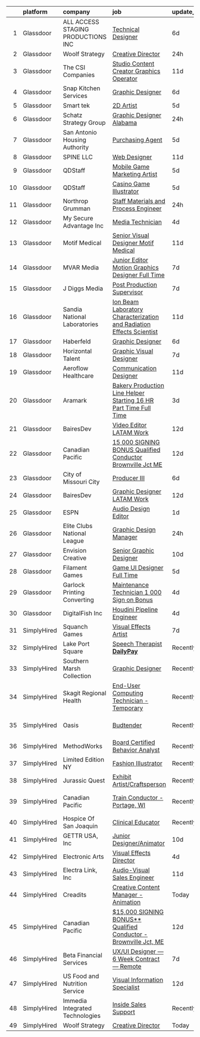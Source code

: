 

|    | platform    | company                              | job                                                                                                                                                                                                                                                                                                                                                                                                                                                                                                                                                                                                                                                                                                                                                                                                                                                                                                                                                                                                                                                                                                                                                                                                                                                                                                                                                                                                                                | update_time   | location                 |
|---:|:------------|:-------------------------------------|:-----------------------------------------------------------------------------------------------------------------------------------------------------------------------------------------------------------------------------------------------------------------------------------------------------------------------------------------------------------------------------------------------------------------------------------------------------------------------------------------------------------------------------------------------------------------------------------------------------------------------------------------------------------------------------------------------------------------------------------------------------------------------------------------------------------------------------------------------------------------------------------------------------------------------------------------------------------------------------------------------------------------------------------------------------------------------------------------------------------------------------------------------------------------------------------------------------------------------------------------------------------------------------------------------------------------------------------------------------------------------------------------------------------------------------------|:--------------|:-------------------------|
|  1 | Glassdoor   | ALL ACCESS STAGING   PRODUCTIONS INC | [Technical Designer](https://www.glassdoor.com/partner/jobListing.htm?pos=107&ao=1110586&s=58&guid=0000018160ff9072942605e2b24aec6e&src=GD_JOB_AD&t=SR&vt=w&ea=1&cs=1_394d93b4&cb=1655189770760&jobListingId=1007923845248&cpc=12E12AFF69C1CE61&jrtk=3-0-1g5gfv44oh7i6801-1g5gfv456ii18800-c15cd2ab2cf42f39--6NYlbfkN0B8i-Q52tLLmhJFBw0xp-Z8vrWSenSoSKMgZAUScF2QFMuNvwogUOAVnXVk6x4Yex56awKX8LwH87a6mlxw6hgK1cl_DIuWwPAeL8w3s6-YyhL7mohcwaTOZN3roZnGqcEn_QBQbDMl490bv-RE1Z0h1A0kFAWOdR2Ec0ax8jhN1B82yblsnwg8lvrW_0xbk8FkIXn61JxCyU5cX6rggxpIWG4ZxAPrLwTt6RC_UQiDtw8eTHfa7d6OqLEU-HLiL2vgEvsVeQSog5l9-FPrffPtIAcWx-eXR69EmrSiaseGHo4YR1-akiTmvXepo40MGS4Ppx9iY_3FBrqPn18ttqvpHP25_Kw4PEunXs7gaMPX19pZ1EbfJ9rAON_yq3vH2F6tlX2ye2KsqDOCRWObSU3E-8qzGaMgNdSxtjFhSUwdlQ37Cn6EwF2zjWImLFFHTuOvwDgNm_AJy7Jnc9NSjd1lq_M7VZI2SQMJlwaCeAokdqYQThjXIl--bg4LXg8rFxOIMfR905-JnGtTxqmZ9ouU)                                                                                                                                                                                                                                                                                                                                                                                                                                                                                                                                                      | 6d            | Torrance, CA             |
|  2 | Glassdoor   | Woolf Strategy                       | [Creative Director](https://www.glassdoor.com/partner/jobListing.htm?pos=111&ao=1110586&s=58&guid=0000018160ff9072942605e2b24aec6e&src=GD_JOB_AD&t=SR&vt=w&ea=1&cs=1_4e03b3b3&cb=1655189770761&jobListingId=1007936458063&cpc=7095061949A44974&jrtk=3-0-1g5gfv44oh7i6801-1g5gfv456ii18800-f38fa55b88b8492d--6NYlbfkN0Bo_CM2a8GgFIiw_-9fb5ug3xmG_MFCzpxBl7ntROtVZZS8xAPVk0gVF5rizDLYqrPSd1eNvqp8WYgHuculdPxKY3ZINfho7hrNi5pH9F2Wggyr-VCPCUHQrvdFJbSHPIMG8oyCrNSxeuN_cqB_jHJdxB00fU1S9Dw-ICcDFXqCC-7jn2smr9o3bdyLVcDAOI1xnIGD-pYMzL4iBV6TnLWgFwtkgxgm8axpbhBlGGpgOw7l-CnOKQ5sZBE_bIaOLp0X4Y-cID8PyQqQryKZkigu8ZWIQiH1wrrrrg2GYfvuNNC5YNF3WZgVNhv26fcf1M0fqFpXbD4X2iGG-p-6-HT8mu4xGi7xZwnqJYHHoalwXf893mvnnIgS7-YQGjK_eakJMbS9Nh0iRCLfUTCbjv8WLXRN75XsAYmoF_BMwyXp96BZIn500UOSgOdEKfDfeJOLCDZAt9iY4ymzA6JAkcUyAmrGvdKL-PTXS4vYJiV-c8QOoNcMoPAPFWZbw9NtCpX4cGuFO5sGJQ%3D%3D)                                                                                                                                                                                                                                                                                                                                                                                                                                                                                                                                                           | 24h           | Remote                   |
|  3 | Glassdoor   | The CSI Companies                    | [Studio Content Creator   Graphics Operator](https://www.glassdoor.com/partner/jobListing.htm?pos=121&ao=1110586&s=58&guid=0000018160ff9072942605e2b24aec6e&src=GD_JOB_AD&t=SR&vt=w&ea=1&cs=1_9959ba14&cb=1655189770765&jobListingId=1007913999687&cpc=A0637F14311B9419&jrtk=3-0-1g5gfv44oh7i6801-1g5gfv456ii18800-909d52bd1be13866--6NYlbfkN0ALa1BDYzz7gGdxtTckcrXoDTOKWR7Mer7Antruma2vvlW2mntiz8ZkEmO9dLcdVblXlkh8y7UK8V6HNl1zLQAYia6yHrNVMPUortyLGdtwWzoQKv66LedFnAXChtePnYfSgUiQjvyiRmQ4WY9fjN7zXlrVOAiNml1lheEBj8cpTNHPLMzNeuoNybolW4NrGz8Fv4Z2E1mogNL2fEbA2Zud6jKvsDj3NMvjnjQH1dZd1lW14Jp0ATGDnoPYnuJqNx4ty9s8Q0_eaTsak28REayaAtwG2XccoDRmOh6CctjBRLx0-zmlcsRm_Vz2V6Dqpm2G8uulg60IowLLSOqlUQY6_w_ikQnbnJoWM9H3Cx4ZyEJ71wIaT3NapAzbhhBKBmYvTSJUTQgM6bu5BMn4UzRTnQnCT9gTvTUJPVAGwoxryDkAIeedfSF3Go4yxJadpfeDENJyOY_DFc3DXopA2aG-amBSoD_H7TKGmcDTr7-VO-mWfpywLMHGl50Eq4PoAlg%3D)                                                                                                                                                                                                                                                                                                                                                                                                                                                                                                                                                | 11d           | Eden Prairie, MN         |
|  4 | Glassdoor   | Snap Kitchen Services                | [Graphic Designer](https://www.glassdoor.com/partner/jobListing.htm?pos=119&ao=1110586&s=58&guid=0000018160ff9072942605e2b24aec6e&src=GD_JOB_AD&t=SR&vt=w&ea=1&cs=1_183efebb&cb=1655189770763&jobListingId=1007924539126&cpc=9FE5D8D7282D4400&jrtk=3-0-1g5gfv44oh7i6801-1g5gfv456ii18800-e9710cd0eda9da25--6NYlbfkN0C3g-8qDGKl9CbyJ2BCkitgHs99Z-V_uKTNOiIdZ_bE7gyUzr4FZacVft8gDUzT7h18Fa3CikrA9DaNU_rnBs7HnVBDvOQvgJTtTnU8Oh7LyEI1p7GO1if79QwzOA-mpyNtH-Y5hVD8nPn93qCkdLfu6bjpebe8SqVnSIYG9Ii29k6rR4q2xp_7w1sOGMy5vLPYDaXdbOMFf6FMD1lgSEzGe8IsbeKGmHV7c2fYuJydtU9Jr6urDpK6JrzcuEU9pm4rK8qy8c1VCzvTXaeg44i8QU5N8zCH9eYqoMmQ0xzFfwX3f-z5aw9hZFmEz8GsGzcrJWcGcepAg_vtHp4BpZ4rIon-eKt2X1ZPHHOaAIFvJF7SrGPvmbLZICbl0DgjukPC2wcUA9ATZsHVmxDO-heM2-l1EsuZetKzQj2rt_dRDB4PO7Sux5ny2-XBTRzRC_SR2zOZV1j4I4lS6Valxr3H4GUASPGdU0vyZjX5Kn2nlXq1v5A9TBW-rHu34rIuYTOSlGYXlqUNwgc_VtJhm0_wmcgTvYEoSIU5YwbYHAFrIcWJoEO8nYsnG_dawalW4gCBihxLZLwGbt3Uhq8587i8DVmxWXyklB2UsL0nSuHK9DenKpOiUf8UUfRkyTc29ir-mAJel2GC-OR0OAfZWDNWo7VCLjFctFTJ31IkrRyx9-Ra2JmQM3T1sXU5JJlMwqu0dY2v2M_10k9tOuIKoWSzI_KVtJO8R-yBK2qcironyDYZtOvfot4G5z48TPdtUCg%3D)                                                                                                                                                                                                                                                                                                          | 6d            | Austin, TX               |
|  5 | Glassdoor   | Smart tek                            | [2D Artist](https://www.glassdoor.com/partner/jobListing.htm?pos=129&ao=1110586&s=58&guid=0000018160ff9072942605e2b24aec6e&src=GD_JOB_AD&t=SR&vt=w&ea=1&cs=1_469f3e4b&cb=1655189770767&jobListingId=1007926539829&cpc=8507CEB59E1C6AFB&jrtk=3-0-1g5gfv44oh7i6801-1g5gfv456ii18800-a94aabdde8f78f86--6NYlbfkN0DP7N_JgDagYY8-Mk0WwzF0Q0gIEsWRfzc2JbQn8QKLxI5WINWVnLWau4r_adrYk_08nopmky6Yp9KXowhxiUrOn7TbAJEr6jRYi4l_eSgzSUpbVxlzj68TqKGwwwFb2TToCx1ALHckjtar26PQYrbpVTsVb9J0ZlsFx66Vl5tNLkfXJg01BTuIycT2f4d_rjKmydRQnY9xrl9sC74DSwbsvVWUF6SgwigOhAYfYVaZe8_8Q79XAuU8idy0n1FDrpZiE7lOzunUaO9n0AqimGQhg0tuJm8WPVPfZi8kgzD5nOpqvQ9dWogUjC5UN34tuNlcEkjXosaZQ5gSsjgVzk0AHva5Jke6bUNpn82mMnG29UG5-EgpFV3OAzeBGV-qXAxDXfBON0pQHYUn_LsuHGCv3k0HlbyFOKTJsDnDQDurmvyWEo9I9s2BTtrGA-3iL04GrwaY-Rwv1LiREPk0sFsD459x5p9hSXJCteB4LOdGjvZd135osY03aAJxGfxctW4%3D)                                                                                                                                                                                                                                                                                                                                                                                                                                                                                                                                                                                 | 5d            | Duluth, GA               |
|  6 | Glassdoor   | Schatz Strategy Group                | [Graphic Designer  Alabama ](https://www.glassdoor.com/partner/jobListing.htm?pos=120&ao=1110586&s=58&guid=0000018160ff9072942605e2b24aec6e&src=GD_JOB_AD&t=SR&vt=w&ea=1&cs=1_2bbfddab&cb=1655189770764&jobListingId=1007936046148&cpc=A8EA696C92E7776B&jrtk=3-0-1g5gfv44oh7i6801-1g5gfv456ii18800-7658e57db298fb0b--6NYlbfkN0DbqfxJ8ykQZT9RsnRqS8eTH2F_rRr-npWGQvN6UxBWje9WoO6q7wTCGxKfJ_6aWupX-DeK1MVlZ7wuPIdoT8q1n6SMzRH7WupO0MrW5TTL0u73n80E-jMD60m2ObyWefymDoqaN-q13LJD8oWjrBmeoR4h1_rvm2Gaib5fO42SAPWLHaMBqtpjcQrcGD82yF2A3KZZE_BL-JeBRPXGLllHGxMYAh4EtbAsOhNWiqmwkOF97yu60cG9DahtbH1obwYSvKefa9jUNTIrN9KaBarjRb9EgOH55qc9z7-iVghUc5qzUa8EUeUnttSTz8r03EX8Af7w1mTy50SWl-MmCYyARACMephZL4ZSKkjLt4hJCFHj5ZqSfM5yCoAs4bXFroMm50Z2Uvskc72n9s5pTJLj5uWYkGbpgQORWdZ3pEZtSOO_LP-WhwUPm_pGHtLjifGNfYCsoDkYI6QffqzsLaZhif94ZKq46pbcckJNwUrTFHYTdVe7ntvlSSGF2aNjRQcJHSidgRUzfg%3D%3D)                                                                                                                                                                                                                                                                                                                                                                                                                                                                                                                                                  | 24h           | Fort Rucker, AL          |
|  7 | Glassdoor   | San Antonio Housing Authority        | [Purchasing Agent](https://www.glassdoor.com/partner/jobListing.htm?pos=114&ao=1110586&s=58&guid=0000018160ff9072942605e2b24aec6e&src=GD_JOB_AD&t=SR&vt=w&cs=1_abaed091&cb=1655189770761&jobListingId=1007926129428&cpc=751E07EB93E4E93C&jrtk=3-0-1g5gfv44oh7i6801-1g5gfv456ii18800-9faac232b6925600--6NYlbfkN0D5ToEVHERtM5_D4IjIbnkv2x2khglCIv17fslHcLGUZB8mFDAd04t_NFjLTe93h2IOtcduSNTuCyu0oIXoVfVCv4tSY6pjawy4xeIxAAuO-4aAUlDPBExVMqPNmniaQhHarX-V3-zxozGFiYpSMPz-DKYnKcgZ6RLrPLzer6cUyShL2qhDrXDOWIgEN6tmQ0ogFsWXYYhCqB4jDmxORztEKusA7juHeChSCvyQhoeIZ5FL7N48U4jSnTfmd-u158oYDzUq7Df_ntnRTy1J9BKpu0Fx2Z_R13hPdgYkUbLJFlWRUDo0wunw54XRJK_9DvQNZeP_D-jpMfuwpGvcaa_9LNwiwBsZ4xjS5LgXBc_H_ZeRMrA1fJjJfXtwcFcqjrjQu6bueAQZwyi-rWrvGGgHUknEjR25xgOartkE3GxUD68x0MguOVbocIWmG3wd_CnTVzunyQxlei_dOU44Qr6w4imge5qVeXUx8NKavBpLgyqNUCqvoFdHpDiICTZSOvH7ry_xaWHIqw%3D%3D)                                                                                                                                                                                                                                                                                                                                                                                                                                                                                                                                                                 | 5d            | San Antonio, TX          |
|  8 | Glassdoor   | SPINE LLC                            | [Web Designer](https://www.glassdoor.com/partner/jobListing.htm?pos=128&ao=1110586&s=58&guid=0000018160ff9072942605e2b24aec6e&src=GD_JOB_AD&t=SR&vt=w&ea=1&cs=1_d5a39b8c&cb=1655189770767&jobListingId=1007913932930&cpc=5E31031E1AFF45A7&jrtk=3-0-1g5gfv44oh7i6801-1g5gfv456ii18800-726480fc634ca178--6NYlbfkN0CaFjWhYOBUzKXjXy80xLioPxBPNPVPbWIZ4yjjB1GzYVBjyREL5rwQxeScjEu1loXQYiDS1jUAXLBZsf1MGD6D1rn55t6c--aDuV3WV_exb1ab8TDn-OKce6FFkaMEM4cLqLqPJpqNpmKU1mqlKUYXM81BwPFCtzDv7MxI-fL4WFGL1prXlGhAqco2LvZHuotm6m4-7cfJS40LNMlV0kg_k1olwwQj-mz3s9nVLGtZ1Z1FqppD2dma5bLnZs_kcciNQaMMTccJLnBo_Kre6L4jnGLDwvAQTSbgfg1I4nJvlgG_7dju7KiERryLPV7TqumYarKYIzvo13fiVUFHTHoU_yZWd4zXl7Krejwdstbw30dFC6BMleW4CNYV0MMMp5ND-VPnGHQlvp3mkRRqDAE9mjI05JJSkk8cT-HpfWZXv9nxcOMYQoW6bhNtxlZAVh6K-TU9_Ib8wzg8oN4HKAU8k_xfbAv92Psg75DnjbaDTQ%3D%3D)                                                                                                                                                                                                                                                                                                                                                                                                                                                                                                                                                                                                | 11d           | Remote                   |
|  9 | Glassdoor   | QDStaff                              | [Mobile Game Marketing Artist](https://www.glassdoor.com/partner/jobListing.htm?pos=124&ao=1110586&s=58&guid=0000018160ff9072942605e2b24aec6e&src=GD_JOB_AD&t=SR&vt=w&ea=1&cs=1_e7f31d7c&cb=1655189770765&jobListingId=1007925681453&cpc=BCC169F53084E245&jrtk=3-0-1g5gfv44oh7i6801-1g5gfv456ii18800-d4cef82acad1337c--6NYlbfkN0BK9GXDcakwdiqmeo8o-2GvkYnmPkq7xevAHdeF_847qgEqLohpJSeRa_4UMspghyFw5UsPEDIXN0E9yhOL3jdh8DAyFyS5rO5tQv08Yr52lr5JbCFugtYaqDo_i78zFnbSqbMVre11TXZYK0hFJ-gQ68MRkljFqI6g4ti_YJElK0M2-robKPaMZlJWFk_VBevhMEI9L94X0pLWciSjIBXBOhjUaRu6tiTrtbNRemeeL_2raMwn4AfWc1iuiL889ih9bW_jwDLVEXUS5LoFJpYQIPEfDPyEGb2YFdy2Uo2YGrHh8ZtYwJ7Ym7iF1dTDI5pNIfVSMGsFrXMtKj1cUA9yPjmLJNV6PIWZk_EFkB7SxXIZVB0TV58Ev4mMtVDCNdxvJ8aKIfA-XFWx6QfXVV3CHYLpsLDDS2JChgXjH6Zzzse7pb21B3OEwzgIJCOWfXngsQfi7GuAaErJnOHbXNvh5etVPr_pC5x9k4tCIUGdpg%3D%3D)                                                                                                                                                                                                                                                                                                                                                                                                                                                                                                                                                                                | 5d            | Las Vegas, NV            |
| 10 | Glassdoor   | QDStaff                              | [Casino Game Illustrator](https://www.glassdoor.com/partner/jobListing.htm?pos=117&ao=1110586&s=58&guid=0000018160ff9072942605e2b24aec6e&src=GD_JOB_AD&t=SR&vt=w&ea=1&cs=1_41e91ec8&cb=1655189770763&jobListingId=1007925681459&cpc=3DB599BF2F4828F0&jrtk=3-0-1g5gfv44oh7i6801-1g5gfv456ii18800-e63c32287e53ef2b--6NYlbfkN0BK9GXDcakwdiqmeo8o-2GvkYnmPkq7xevAHdeF_847qgEqLohpJSeR2Dnm78J3U8H8O3cWcofIO70AJcWixlFJnvFYf4giE1fFFkwuS-1hvwGaV5KleI9pdBv521xfIEloftKi1RxKA_cOAC25heA2F6bp6_LjfMi_nyHahfMOHPtmaYXwDkdkwI4JPQ1uOq9sWGnsOF85BPP2ZQmslFjg2iI0nAR2J17VT4FKrcgW9s3Cs3DzlCY179y5eSOgWnYjeUChNqgrE3qh6Qs44HSJ2Z1z65wojNtnRfzUx-Mgw2pbNHg2s0juvaKv0FG6HFqOOJFF8ULiijcrTE93vLzyJWCpzZ4wG6-6l2PeMRb3q4ibLeLZUuW-dv88LVa38q1i3ZYfmKe8aK5-LTV2OTmoheRlNkJGQsSRYQHOCQmGNUBiRE_u-B2Gs8chxU9ZZF2h23MW0ml9x-_fgAEmYzCWLspXkjz3DS-F2B8REXO2uA%3D%3D)                                                                                                                                                                                                                                                                                                                                                                                                                                                                                                                                                                                     | 5d            | Escondido, CA            |
| 11 | Glassdoor   | Northrop Grumman                     | [Staff Materials and Process Engineer](https://www.glassdoor.com/partner/jobListing.htm?pos=115&ao=1110586&s=58&guid=0000018160ff9072942605e2b24aec6e&src=GD_JOB_AD&t=SR&vt=w&cs=1_33a0601a&cb=1655189770761&jobListingId=1007937603829&cpc=C0FAF87ADD587446&jrtk=3-0-1g5gfv44oh7i6801-1g5gfv456ii18800-d1253c1b7a2e9d24--6NYlbfkN0DPf8Tf_oakpB62WadId2dzQiWExtALTi0lpCM--zHBL1trAzPQuAwgyDf_-NiZch0xXP53WrIrpA0E3ktRTCg4tdJIGHskG54zn32rUclockSHlQQcGot92nZPQXFhXfCizz1Hf5KJhUnmdqrwlvghldlDLKEBpWMcNfcucIZNIORVJXsxs6KVI2GhxYAmBISJokAg3yUdWJYkNhqZyTxLnVhA96pNTmgrTkzrgs_cadAGSBjZHtcpVjJaBgzo74jjTQDY8Sn6F0QvOk3UuKgbFJVTE6ExndAWGc-bVqcogn8ud9fxDEc0oV3zvE08Y52TLhdQaKKA3YoJ_GY28L_qQt8I1GxiOG5OUaEhTc7wnmHWv8e2_EbTm-O34qluHeJ6dNAHfPR79CETyiymmMwQuEw_ULqr4ebo-dkDfHbNxEL0BnfCe-YpWvmvLSItTqBEha_r9INoqOByvEYNxWlrgcKI0ujsmQaBF8XQ_D_jXO_DkBDNY-ldrUvYqvw4RUywAjzzqk3YIEopsQDE58A9dd_y81k7Ug9sdrDBuFt844nXBDtFHYMM0bC061__EjgoIIDVevL4BQnDq0T7xzBEZfzvBZn4ckqULHQ5wfl6pkDp-LXxJnE-cc6FsFUZhl2xH8E8-P8CrnV8iOwLosOZPZGGAK6H_JRyUR6kj9IwEl1-YY5xktf5IWv5P4WrVekQ8OZLjlCFSRa5ZmrzdRk-1fMKddIAwnsYjZxxDPLRJ0hebktoiz-DeVaoBgfGLgOm3Ear7BO5-KkThnXYNJ3HE0T1JeurV2eXzOMavKyBfYa2PtEhHw73OtUIeJHhBRs6z-4aGQoD-Fij978kRikq0qqbJvqUA6I%3D)                                                                                                                                                                                           | 24h           | Clearfield, UT           |
| 12 | Glassdoor   | My Secure Advantage  Inc             | [Media Technician](https://www.glassdoor.com/partner/jobListing.htm?pos=108&ao=1110586&s=58&guid=0000018160ff9072942605e2b24aec6e&src=GD_JOB_AD&t=SR&vt=w&cs=1_2f89e9de&cb=1655189770760&jobListingId=1007929155144&cpc=459542F86C2FA7A2&jrtk=3-0-1g5gfv44oh7i6801-1g5gfv456ii18800-f493d8d1517b16f2--6NYlbfkN0DChhu7GKtuFtATdmpHrJaJJ0XTdh6KpNUq84VqK0N-nuIekAHMbzMB43AF7OV1LTIKgLCms-urEyM51Tldmdsif2j1lYwoTN21lEJ5nMrnfMyR4DhFlilfRT3sIs8dijs2tO34hk2u230U3YPhp2P8niJhigXIMDb39DePf6ajkRmEIetpz9uXLwypAqAxYryxCdhNuts8C2TJUjOaNja0zJ3TTjkphOWIECQjxPzd_BLS5ZM8AErwAWj3ZsEicSQEg3txvFUKo93JQQzXv3Wv3msezuwhTzM_rzSXfed6XxVWjddeKB8S7gR-kZskNPb33dLWztIfmtGbdYYzZYrn0CfU5J0GTuAKWhg_mssDCGMEtdx4SR5UAV_g9HPGIS8UZ6F2x_5nOHQXs1swNFkurc-ARxPsD0da_JPneR3-6PCxQMqVZQu_DFxJgPQ_pr8As4_TutobIubFyheIYXwECHTcqDrrOR8V-0sKViNa_tabne1PWi6aun84FKmhcRYr8i5MgVNzusvv6kOQ71bZlRKzYpc2gZbpmfxaApihPLK5DRdDD73dxcBz9fThtVVN1sqOaUTHXA%3D%3D)                                                                                                                                                                                                                                                                                                                                                                                                                                                                                                 | 4d            | Roseville, CA            |
| 13 | Glassdoor   | Motif Medical                        | [Senior Visual Designer   Motif Medical](https://www.glassdoor.com/partner/jobListing.htm?pos=103&ao=1110586&s=58&guid=0000018160ff9072942605e2b24aec6e&src=GD_JOB_AD&t=SR&vt=w&ea=1&cs=1_3f397328&cb=1655189770759&jobListingId=1007913880227&cpc=DF5A0759EFA3C87B&jrtk=3-0-1g5gfv44oh7i6801-1g5gfv456ii18800-59144bfb42a1ffd4--6NYlbfkN0BZhyM__g-MJpR_k2NRwi4kLvT2eM2Ld3-Ltk3-h7qf5HdkFETVgTrfvWgcggUxq8DCFHAm5tBn5Dxcl6e3t7y3Qtqg_6tH6umGNA_J0BTz911dRN7Tpc-cenVnASCl2Q5R59ek0UCie1dTPy9KYmbtZa_hQFIy8wfu_dOXnAK-Pa_zZsrfVzvKY57K-xpwhwbSDLyl8RtAG-8kXyB0mYPDDMqFpDuLsi8n2OUU96crTS5yW_osUjdh8M75ZfUQeRkIq778cgnqYANDYrU62-VLS-3vEMq6py-qaF2n8Dey_D4eDYq2QU6KOOVTGYp_OY1yKQC9ElVOE0FwY3cLdxoE7zxT42XGTL94xyg646q-ueDxV92jD6PGSwyAF0Hz7RyrCj0fwfcdZf9EwjQVgj_scSh8nnmwWV_EN6muyw2V6sv0yKTySetrknDNyacg48F1EKX8eYMlf-n3tEKhV-7_yWpR0dnWwVbVZmD1cHFrlg_9ATGlUB7j7UWdkAtPqXo7C59xxbTNwy6gLMDkxTKgvI-YmFmsl29Kv7xQPs0mof-eeaa9hbzs)                                                                                                                                                                                                                                                                                                                                                                                                                                                                                                  | 11d           | Asheville, NC            |
| 14 | Glassdoor   | MVAR Media                           | [Junior Editor Motion Graphics Designer  Full Time ](https://www.glassdoor.com/partner/jobListing.htm?pos=110&ao=1110586&s=58&guid=0000018160ff9072942605e2b24aec6e&src=GD_JOB_AD&t=SR&vt=w&ea=1&cs=1_44ed6612&cb=1655189770761&jobListingId=1007920709983&cpc=66EACBD3E279A8FF&jrtk=3-0-1g5gfv44oh7i6801-1g5gfv456ii18800-94afcaee5752e65d--6NYlbfkN0DdNONLqhA8z6QrX6vw37qu8cGScUjPKwqVQr3YAsb4-1kF9zPio8EJhw9oPIyj1gNVtcJvLBTPuqm-DZjS7lwU-Tw1HXxH8BtZfEsb_z2igyIQ0PiURTAjYsoUuIvPwxw_wT6cK-5H6_o_x_47q-nZsGNWSZQrJcvRXSBO7xXcvAN-sEi_jS2_sjMFhVL_TQjyrHQCBcoQuuwbhG_80WX_RWCqolv0xdkEcHjKqU0oGF6Wjmb8EuOOvX6Ph8GnPnDJAMPSciXBR3HR4suvoz_mjpUIvSAZ8lRQQP5CHcOK3ATmkEsAJMuIbIzMBaCL7xCWhtFDN63l1gl8nugOjbRmaOtS-TuCb8it4kj29MnSVAl3TwRyO_gxkumnDHkAv1TdZdmRU5y5YslZB1KvGbDC0UcH3s3_e_KoGSRfU5E_1VW4SQY7ThsjTKHqvCm9itALQCgeSOQod_l66yvi_m2_xy0k76AQ7zC4xeaBt_n9C76cmra36Zh9MRgbMHKwb41YeYUXho4yJR-hEmt393BmTV-nU3rWs3uhCXHNEo61kw%3D%3D)                                                                                                                                                                                                                                                                                                                                                                                                                                                                                          | 7d            | Alexandria, VA           |
| 15 | Glassdoor   | J Diggs Media                        | [Post Production Supervisor](https://www.glassdoor.com/partner/jobListing.htm?pos=112&ao=1110586&s=58&guid=0000018160ff9072942605e2b24aec6e&src=GD_JOB_AD&t=SR&vt=w&ea=1&cs=1_dc456aa6&cb=1655189770762&jobListingId=1007921107071&cpc=7F925F5888094D6A&jrtk=3-0-1g5gfv44oh7i6801-1g5gfv456ii18800-05464c72da4e5d78--6NYlbfkN0DAwgduWqBP7ymGN-lTADpinz2i-23XbRAyg5ywqS-MDZ0s1IhyBz8qjKDSPpyvi6V6mVy-eu90c77SK1i-HC4HbOhTjUzlYcjsmRYBuo3P1G1i2lr1MW9RFFgOIuzedzchUUcUg53nZVPfBwTNe1wx3MUEq0NRUiBZ7hYpgmGtehCdEl0iSTCBTtJ7nlzxqZJ1FSrCptlvhox0iLzU5np9BEUoYCIafrXenyaD_w-LkdZVNHS2sTN_OJWogvp4epOPiC4ncR6XsCMtHe3zQ-zH0CMeuvz7-smAufHqWaJ79s_Q_i0LjeQephjKA4dCZfbBJL2N6mTunCylN8VIP3wLfpLD98rkmUYmV02nDgUB4It7F9NPxUA6-6_M_idxYDSkW6nJQ1_jbbL5-Yibygg_hgZdwUBZJaEg1CGOKMUJYvis1KNZONNnDJkGJvitHKkIbt8-EXZvlu4GQqrcltj-JVHdiOP14Z5ZHGRpqwI9TePxDJliUu08dd1MoUMLZ9WcKaRt2DScPA%3D%3D)                                                                                                                                                                                                                                                                                                                                                                                                                                                                                                                                                  | 7d            | Remote                   |
| 16 | Glassdoor   | Sandia National Laboratories         | [Ion Beam Laboratory   Characterization and Radiation Effects Scientist](https://www.glassdoor.com/partner/jobListing.htm?pos=102&ao=1110586&s=58&guid=0000018160ff9072942605e2b24aec6e&src=GD_JOB_AD&t=SR&vt=w&cs=1_7234ad1e&cb=1655189770758&jobListingId=1007914737688&cpc=C91F49772908B976&jrtk=3-0-1g5gfv44oh7i6801-1g5gfv456ii18800-cddbdae0f381a52d--6NYlbfkN0BdI5vrJcl4iNCACeycF7SOUtI3c7RKoL2EvjheEbCbdUv081JA-dhNqjZ4jdBftl6F9iJIvUD-Sh2tgHBfR6jm1lWdZSPdMfADHPf2SW_AeaojNmsYOOBld_dEN03tQx0_jnFYLrYnshb52YrvJqby5UMVDbK7F9-FAhOWDofdMbf1ymfM7n7utVRvh1ZPIrpG4C4SdpBl6cq3VL_coPuh7bdClmjoFSsmMzYJZlHHdxhyZD8NAbZuqMGrZDCSS2KRkydPHFYLnDGRGaKb4rZ2kKQvqJz2HR5wJ0smcEZKV-c7ytBs3BU-fDdJTkeFuQ9kzoDX14rQ93sjNzwcucRR-r7xcKbJFwhx5G7JasOpKn_Iq6qlqLsMctDo0sRjlvYcMCDpNf11PfbexPfubILnVcx-DXMmTqkJK-z8xmE45Qfp_-d_i5SABRNnwxFFEP3EBDWRP9M1MExAlqKShplcfQGttvUBKdNpqsgWy9oe83G8RCkKq9nng1j3TB69ZuyAA2WWnD5LTYDakXHZqA69de9G6UG85QY21ib8xWREtqT3kLEmHWK2TY9O7xNFYt5ayo4xXec93gv1rWeGSllc9jx0PTIqbhz4SdoapGuSAZd3VpO9g-Wbf9zY0y7jt5Yys0ZV8CHWA7CfwIAWhOUyDOWPGwI_eVV7t32xsputEd6psmS8YGGE)                                                                                                                                                                                                                                                                                                                                       | 11d           | Albuquerque, NM          |
| 17 | Glassdoor   | Haberfeld                            | [Graphic Designer](https://www.glassdoor.com/partner/jobListing.htm?pos=104&ao=1110586&s=58&guid=0000018160ff9072942605e2b24aec6e&src=GD_JOB_AD&t=SR&vt=w&ea=1&cs=1_350b6818&cb=1655189770759&jobListingId=1007923307247&cpc=DC9AC89B084A0A76&jrtk=3-0-1g5gfv44oh7i6801-1g5gfv456ii18800-2a78d49f1e27cbfe--6NYlbfkN0BzBi5lWIXO67ahmcCWQeEvnjF8oMoC7WRW_qr3Oe7hUJ-6hlpsOXP56Wv7YYrtm13rEXx-5lZmGbL8OKuKxra-U3Yv55DhyMt-El4H5fPCzzHM7lBAefy357KKFptYZ_yqvvNJlE3VbHyiKYmsAcQQgW5KikceqYK5zeNOmh-N64qzDdab-VQPi_RH2KLJxcG_GLLP1oEAkEN88oi8FihuN0TSRN0CjgpmLQpUmKBA8Cxc-zN3l9DiJBjSucjLo5Mvr5YUblOo5RgjlNkP-EUUkPw5uzI6Q-YVCM1NNph6PpseLxiyLIIsRTjnPZz86tVWHbOSv460NsB4GZbpLJOwj1sa_rW1hESQCwa3yfpvOf08zHju8uzDgqogXtONPRPe3E5ykO627_OSU486XcukWg7CE8psutaQIXJ7CsK9-rcaj4K4TkJlfSLD82KWNewChzg6QhkeK3EEGF6f8y4ONexcxUVwHgTlVwVR8zcx_oPpxDq-B8iV3SYO1l6s_F7SJ1ru-pmlCw%3D%3D)                                                                                                                                                                                                                                                                                                                                                                                                                                                                                                                                                            | 6d            | Lincoln, NE              |
| 18 | Glassdoor   | Horizontal Talent                    | [Graphic Visual Designer](https://www.glassdoor.com/partner/jobListing.htm?pos=116&ao=1110586&s=58&guid=0000018160ff9072942605e2b24aec6e&src=GD_JOB_AD&t=SR&vt=w&cs=1_4f2ae291&cb=1655189770762&jobListingId=1007922061666&cpc=9FFE37255B2C047E&jrtk=3-0-1g5gfv44oh7i6801-1g5gfv456ii18800-c27b316dc7bb0d78--6NYlbfkN0DVLD0NwOQENOe9ZSCJLsOt28qZmO4545ePKxrhyheH8quYXvZ38a0yFLKpQDQrT0z21ENsDsIOgt9-2jipTyWVFXZcmFWIg5QdPLBfGNaf-UHR7HWyUJ1egoL6YhTW-Ugz454wZLma3WljDoq4YCe0WZ9afzGr50q8WnnrHs4QgBhtHS4eIxjJ571TbTm6MGahQw07iR3P43T2P3yaZsZfm0hmOlICdEJPiGgeo0qYvjpWttkkRe8ZVy0TcTr55XJz8HQmvtmR68CeLgqe9mTKIcnOxIunC0ZLf5mS3rIxrNoN3un9I3-dUKBhVmIsWAomdfJ_aZ65ZINd4MZwVQatEdrmP0Gvo_qtuienYclO6Sh3PCuVjTokJEoCvbXoosZxtaB9W8Sug_U6qX4etoLZesEXvtzprYG3Ct3SYGdwXUkll6KIgfiPJ35zUX5IIHqy6OVqG9_dujn_bLvdUlz0xCqRKzAvJHKxWctzz4RaZryaNie1UgOPKO_hLkL9FGe-jq3tVEmdCa6NgDGX77cFPbzlfVlP7Z6pb7FjdKamsLPEs_-A3PUXSbceoM7V6onCeNOZ_QjNWvzE2SWUPqcTbINfTIAWMlYoNqGTbSO8QqziFS_zN6Co-JjOi_7vBDDz3C4rSIOHyNGlPBA8Wkym12zymrPP42VRUYHrSHFFzep3EwMNHvb3WLumYCvbdZNqWoDPDuykI3K94fbUwrMoPqypT0fWvakg9ps-3VaV1JCx0W3e3X_b8GJXi5FZjqvUOujpVJXOO9qSPq_hLhLy9WF1y2uwJGz3xKzEUiBCMfrk6VRgm7fG8BN55ic_ikDpOlCruJdM9WlgXhcYRMxX6CpfCUgqtIy29MDPs1K5d84g9Z97c7AMJ8lkDU99brLVeIxQlmbFOErEKrzdniGaLOiC1MgL7wFU6zqRFEqjRxMyKY9Up6hdY_o2lZbIrDLEV1VSRJC34zI-KEy8hoLf)                                                                                      | 7d            | Mounds View, MN          |
| 19 | Glassdoor   | Aeroflow Healthcare                  | [Communication Designer](https://www.glassdoor.com/partner/jobListing.htm?pos=118&ao=1110586&s=58&guid=0000018160ff9072942605e2b24aec6e&src=GD_JOB_AD&t=SR&vt=w&ea=1&cs=1_6d62b7ee&cb=1655189770763&jobListingId=1007913880234&cpc=7E69D0A57279CD4B&jrtk=3-0-1g5gfv44oh7i6801-1g5gfv456ii18800-ad66dd93184e9786--6NYlbfkN0BZhyM__g-MJpR_k2NRwi4kLvT2eM2Ld3-Ltk3-h7qf5HdkFETVgTrf-wFUJ4CQOHGlfFGYv3LMdO-Iy3q8edXKFDpZS0A3OnQT0V6qRAeX6lb2qaZLZotqLq33d_M8l3omIIttmqK84oLReGGaxCFXwGOzyxP3tFUuaseYQKknFzkubVBdxEkxdKDqcUGAUK7nFti5gOgvZtrazUliDYxEnDv5hvirBqQOd7JjVp5yUfucV2nXfVq-WkZZco9qA8V6g5zvbAMd62fDu_tNv-JAZduCPmYK3PYTV9MxBPTyG-OZxhCLFOWEl43bk-X2Dz71WMwPbg2ayuZsp6H9iGeYCTA0Op-nyJyo25E6xjxRvlU2co3spkERUdohY3X2OzqI6QQFZXXu4StBZIgtqzZyULB3znvwpnip4w307ylGO46qpRRIyFubOH1u__vbI9Lmp3fqUOoNztxsFmVQmM-7zUPNJwEjqR5A78H7e78dU2KHA_r13XhB2HpKmdcdaMc__jbePqj2fcxh99N2G-Ucwh_MkkrFdFo%3D)                                                                                                                                                                                                                                                                                                                                                                                                                                                                                                                                    | 11d           | Asheville, NC            |
| 20 | Glassdoor   | Aramark                              | [Bakery Production Line Helper  Starting    16 HR   Part Time   Full Time ](https://www.glassdoor.com/partner/jobListing.htm?pos=125&ao=1110586&s=58&guid=0000018160ff9072942605e2b24aec6e&src=GD_JOB_AD&t=SR&vt=w&ea=1&cs=1_466ae71e&cb=1655189770766&jobListingId=1007931423248&cpc=F41FEAB56D215062&jrtk=3-0-1g5gfv44oh7i6801-1g5gfv456ii18800-3fbe7de12ec2440c--6NYlbfkN0Afi8hlyjXcFcTRB67AhKDs9_JHq9Ijljmoye2yl5v1h5rHJ2D5RTo7KoqeWEhWdWYddYUk9eK6du_v4309v1-MgAZRN_6eK3OS8K-3ueU71qpv6Abuzf6VrNKzPyl4iIsZWEaaF3DwKKdLtMLCxtB_t-ZlTinUs45gz6dRf-SJPNYUuGicCcUmGaGjJe5yZZQX_p9ov-eERU5Deech3go9y-NwlFzU2OdfHi3bw1WbhVD3ttSB7Ptzx5kRbReUAejksVdu8CxsX668rRDuIX-QdpUZyruHUprAOtFTnTq_KMSAUSCbNnRHUcuyyTfSpBK29QqkwdkmBac3QAdyk4kWIxitmq1-3FN97dowV73VHhhDikN8YAyP0OqMf5mtSAovRGlZJT5sFcP136yL518UyYOD9gDuJerM2S-DvEX04_WKlFgx8HiiPNcJnRecPKRGRG0-Tg4mc3Thb52b1ZOr2VgHs2BQGx4wXZOebDbvKJ-7a0JCVok48Ye_r-HrudlkX9k9SMto2Ex3KAd01WcQT-NesLagFgzIZMVIuBVW9uMKRP4znPfnUSCTgWEehtu27iYG-BN9QQ%3D%3D)                                                                                                                                                                                                                                                                                                                                                                                                                                   | 3d            | London, KY               |
| 21 | Glassdoor   | BairesDev                            | [Video Editor  LATAM  Work](https://www.glassdoor.com/partner/jobListing.htm?pos=130&ao=1110586&s=58&guid=0000018160ff9072942605e2b24aec6e&src=GD_JOB_AD&t=SR&vt=w&cs=1_cc29cdd6&cb=1655189770767&jobListingId=1007909611052&cpc=C4A69CCDBB3B9599&jrtk=3-0-1g5gfv44oh7i6801-1g5gfv456ii18800-373c869631705eb7--6NYlbfkN0BfEGkshao4EhrCCf7LYqKO8VNtf9vkQrewuI3DmTR_-FNjQOZq6FDCm1wcPTrdsPdLSKzVEygOAmu1GQxV__CQdr05Fk4Tu5W7I0DINoPDbdl2qrDA5UJ3WWXGBzgeIMKM9Ukrf4-LnEZ9oFlBC6_LsqnAhgMhr6X51GBkZPxGsLe0_yT7YttonUwAuytSoEFzO-0dq9UJM5D_HFv9mWgIsfLezwy4CiYNyAsnGk8-rIwGk6d1DVCaY5FWuIOhdE-fj_VlCQFfcYHQPF22TqVAY3vBcedRhf-xFsBpvG9DY_wjLYpy7YwJdaaVQgGOn5C2HI-U7mJ7Od7_0puv-SkQ-c-j_VAG3Z2s4e6aRzSv9nfu2IfflE-zdWJdU3BWeHhK_qntRN6cmesTrSXObC0rZnV5CESVNiVFIog__s9yLyklYtexYst22orX5LS6Tgb15Gi-fCFtrFHPkLQEuuqix4wygRsqyHQVqUzIkxM-CG04MYh7rEVZ8k9jOASDZCT0oqfWdXRrCzdX09Enp6FAIdmb8EIdIQWH8fpwxEcoWdSsmUyCqocWTDzlwTGw8eFllkya6hG12FkyZ6vWHrXq)                                                                                                                                                                                                                                                                                                                                                                                                                                                                                    | 12d           | Colon, PA                |
| 22 | Glassdoor   | Canadian Pacific                     | [ 15 000 SIGNING BONUS   Qualified Conductor   Brownville Jct  ME](https://www.glassdoor.com/partner/jobListing.htm?pos=101&ao=1110586&s=58&guid=0000018160ff9072942605e2b24aec6e&src=GD_JOB_AD&t=SR&vt=w&cs=1_6af112ec&cb=1655189770758&jobListingId=1007910211581&cpc=4D0DB2193D12B810&jrtk=3-0-1g5gfv44oh7i6801-1g5gfv456ii18800-7a6d889294f2de94--6NYlbfkN0DE0TlGCUyT59J9S6XYJi8PVlJmtLBsU6BTeRR8-_eQvJbBuNF2yEoGXyMIJLA_H8N7pzZhYJblrDkAG9nYTwekSMIvPo4YWKNZ9N3DBYFV_oqJOclEHf6ca-ELeyyAr7xSch83ktcnByLwu9HRjF-ox0flKnnCkO5zpyq0k87M2zDZHFyejEI-OCd3Il8NCqnO8yB2auvtLrd8VLEEDniK8SnvM46KGAqeIAZ69BIQNNvSF4f_dtzluUq7kVYRahzIUvXkDUgzappHyrxK2jcI9JWNeM_NuA2RAleSLlzHTMdrQXY0yGCBoO8Y8QkULYPWMe4j2SV73usg-nmJgX7VnA46-qVYbLy1nhWLpmvt5NDvkUs1j_B7G_Nh8jIApHL6BFNcn10CPp5v9KIM1ydJUB2zPceUWgE8PIPWdAtJon8vLA7ii3WqUM9rsilPxt9G5SU8y-DRHdGQvD43j7Shqhv9A8AjaSruEtwxXbmvEIZgrm9Q_T7dHjxgI1we1Swiw0VNAVhDSp2dbUQeQ-JzVY7EPwLHBOZnpk3yaa-ZzthPHkH3YqHuD6y7sR1YCcup7yo6mZS3maaPlfIwFXZWBokWtKBbbsGXngFsUGxXdKvEszUklc-nMe5DiIO4Ib0%3D)                                                                                                                                                                                                                                                                                                                                                                                               | 12d           | Brownville, ME           |
| 23 | Glassdoor   | City of Missouri City                | [Producer III](https://www.glassdoor.com/partner/jobListing.htm?pos=127&ao=1110586&s=58&guid=0000018160ff9072942605e2b24aec6e&src=GD_JOB_AD&t=SR&vt=w&cs=1_4dbb7dea&cb=1655189770766&jobListingId=1007923874960&cpc=F17331D9BECC482A&jrtk=3-0-1g5gfv44oh7i6801-1g5gfv456ii18800-0a1dda72e179e305--6NYlbfkN0AC6SQMfAkHCondRquBNcE2ntt1snCy3fyoZRReqai0Obt-_JezR4xXxHUUNA2G6wQqio9OW3FarE-2fA9WyEeqTH68zgHPZ3R5C5pZeef3bxLonwksRM5dN266zNOGfy9lfFjsoNy6XFYlrsn0LQ4xelLqMLYgJCPF5YiYOO6IOsInBqJGVuwB3cwTauN_k9Tub4FC8WZwoeUFbSTE2axy2knHbR44e-yIBwWPKceOcF5DKBMU-Aj6s28XVUzozDJ0q4DraOwvsqzAdarhXawRJhSOVu0oqC-8CoiL6fCeySiV3uP5dyLFAeCBMca5FaQblm-MKcbu-t1j-t4fxHZMooXzmz_1PlCJWGk4-YUEKqF9X-TKbKBsPpzWiR-qNv8EywOV-KxmV2nxbT_8mlQ80FOOU4qwCpXaiWqAdMVjqwtGRh7h313OsZA_FavB4mc6GE9hF7RvPk02w6TBf-Vn5RjtFeyl2HbiAAe-e2JcMrUzDtIq01SgUpAMKQnSvpQgwTKPxelFAIoi0CBaLmcYFTUFPdELiv6iTxw4ezO-fFdpELJAZu7YrlD09m87CxPQb8WUUpekbu1Z0yCNV91O4Fg_yhFZUlTWrqGSVr4F29tD9QA2euFqOfQOA2ZANT_6wyLP2FvjnwTnyhOnhIGZeW6BMB9PSCt-jLliHtkCQ_jUdHqAIdDSywYwbjHlRcCsbhGa2ptnWS_KAjip_F7h-R0-cHbabSY0jp39xMqrTp8QnZC_N4jjlFG-pW34iV5sFewlDXIMmgdehXuNQKaiO4nRfESIACIrHU3DIxiKYjBZP4cs8tfCargf5l2WypVMJS1HsgN7AbY_p7k06tFuu_zD2ZQbzUUoqyptkPXTmCT_0N-c7ZBr9ytsJ74giPfPRCL0to4PRdrTFS9Fm7pSkpEbnKMduVa6ww4_T3_wlQGNq5xz7lzsiEPMG7LjN0X0Lr7iQCGZsCblyDpBwB7CDEewd8fS0TUbeuefQkJUgFycg95pIzohF-5gLzC81e15_i7nEnq11wwG6fA3wRYoLv_NImt3U1cwKPzNCFTCU3K-lNZbAbFk) | 6d            | Missouri City, TX        |
| 24 | Glassdoor   | BairesDev                            | [Graphic Designer  LATAM  Work](https://www.glassdoor.com/partner/jobListing.htm?pos=126&ao=1110586&s=58&guid=0000018160ff9072942605e2b24aec6e&src=GD_JOB_AD&t=SR&vt=w&cs=1_88f636ff&cb=1655189770765&jobListingId=1007909606870&cpc=C4A69CCDBB3B9599&jrtk=3-0-1g5gfv44oh7i6801-1g5gfv456ii18800-6e824d0ec6b315c5--6NYlbfkN0BfEGkshao4EhrCCf7LYqKO8VNtf9vkQrewuI3DmTR_-FNjQOZq6FDCm1wcPTrdsPdLSKzVEygOApq72fsDkHD1JO8qXoNlZRCjiiEmgaHs8VQHP8mjQ_IyqmJcAZTGiB5MTfkrLXwDdQklgouhZigDHk4Ewi9YYAF00Cnzsk3jTPa3i4FPVrE264xSKnEs1TsrrJkXjt9YAA_PIo4PM4fWPmkEZOSX-soxFlGAGHAnX8DvgIsmsAwnGnusDlMr59pkviJiKR6mvV2AaXOB6-p5lz1PeoakR0ai6Tb9M8VeAAL6ttYHiKup_GknsTTolqu55A0HFLmadM-Jfqv11d6jFRdDvacmwoe1iJg3HGo_ma_sA4ow0W4cR5yLgpey-yKVWFkR8YGU9k90mhQ95qX2hhlTVGrKIbI05_LLTWBG77r9mEzPsLbOx6sN1d39_L2w6pGYGcNLv_ue5mbiJypJElNHYQ2YKRs1gihUmCQHMMLI4xsNkmqKdqqd0Utt5UbMKhcS-Ka3XJ38TzszIQbHlhySYXsfJ12Ns-zIDXuJH3Uf-Bcuc4X8SLVcpWQKyTS0l3M5it7PACMwH4Dkz5_4)                                                                                                                                                                                                                                                                                                                                                                                                                                                                                | 12d           | Colon, PA                |
| 25 | Glassdoor   | ESPN                                 | [Audio Design Editor](https://www.glassdoor.com/partner/jobListing.htm?pos=123&ao=1110586&s=58&guid=0000018160ff9072942605e2b24aec6e&src=GD_JOB_AD&t=SR&vt=w&cs=1_5c467734&cb=1655189770765&jobListingId=1007934360547&cpc=451933188B21919D&jrtk=3-0-1g5gfv44oh7i6801-1g5gfv456ii18800-f739a2177c758e6b--6NYlbfkN0DAFTyt7pbDCC2JPO79CSdi1dIb81yjczP5qsKcZIxgiYm3-7g-689Ur9xqU8QiYHVjsDsUHp-TyujVXu86WgsZnAwC5j6OYOHCZbAaR010XafNDfDpwUAX8IhYORfICK2mcToKs7m_fRUM-srNAiCVPDaAdvORKV2ZSCl9c6DG7IdCzyv-gLyCeM89qnnowRZrm_llYX-vkAhWTdJWMg2jQckdxAKO4LTjHBQvccqSrQXylJlNRhvJJlV9l3ApsG7_ZPefHl5kVI-k177GzR99xZn3syhyt008XDwgrCy8Oof9jfjkhn8eqEIM2MOpqC2V_ApIrKzzeIOAuqXJ0NvYRjOVoKYjHJG7bv0-C_OX_JWWz4rwcHb3xj1sZy3JKG2wxrCTlD3lQPKQwahRCXfZzph_u_6QayGmdNY7bTKBmiLoyjbvmu4kMmmQtmvQBZ8mAvVnDKSrRA%3D%3D)                                                                                                                                                                                                                                                                                                                                                                                                                                                                                                                                                                                                                              | 1d            | Bristol, CT              |
| 26 | Glassdoor   | Elite Clubs National League          | [Graphic Design Manager](https://www.glassdoor.com/partner/jobListing.htm?pos=122&ao=1110586&s=58&guid=0000018160ff9072942605e2b24aec6e&src=GD_JOB_AD&t=SR&vt=w&ea=1&cs=1_aebcf001&cb=1655189770765&jobListingId=1007936110599&cpc=F17331D9BECC482A&jrtk=3-0-1g5gfv44oh7i6801-1g5gfv456ii18800-59ef3691c6ed455d--6NYlbfkN0Dce0vsbuLSkwO4tG3JiNO5QOKcwcRcPDz2VhbyXCh8AVsmKQG8ZDPlYry7iA_JDYBjqfz8plTemXouzypAn4M71bIbMuU1kX3UAy8tvPkvmEfuAi4s3fvFMpQT7204uO7dCyDvZoqCo0WmkiArkX7bXeyaEhAuzxJyDjPSMC3o7J7N5xk8xMiPEen2pqnkl7mb5o_Q3lHXYCHLzzFTLfDZnhI0yCUFGIS1fjLxi1picdDOjbqJF5YAnoe14L0j0w-T7aDkqwJgo8Wqg7sE8kGhen-ew-5lUWwo6frgNXmBvaUMtM58aa3NwUQzd_QUyhmYsTGe8Rl0IzlcUNCbNdGchKgbpW-YvLMGkNNwGGi1Rh_ncHWTgSWi_ctj_LMqaMgrKV4ZeX3WQ8UwGvttLYEJGf1WXV1lw11CgVBw8X_3e2znilLmRXtwgjhGq1un9QlElFdMpzR_ExENLuNu-RfZfZq0rmgPVQqSNunChVzNyzE9dVcu8bA6ZPAPOJHUcpU%3D)                                                                                                                                                                                                                                                                                                                                                                                                                                                                                                                                                                    | 24h           | Remote                   |
| 27 | Glassdoor   | Envision Creative                    | [Senior Graphic Designer](https://www.glassdoor.com/partner/jobListing.htm?pos=105&ao=1110586&s=58&guid=0000018160ff9072942605e2b24aec6e&src=GD_JOB_AD&t=SR&vt=w&ea=1&cs=1_72054704&cb=1655189770760&jobListingId=1007916389518&cpc=628DA24B16A9D5F4&jrtk=3-0-1g5gfv44oh7i6801-1g5gfv456ii18800-17da79782afb7a32--6NYlbfkN0AONdcAzbAvrtbP0IdN-rPgfI4vBVKh6KBOxqjheawOuzZP-VTiXuHAVwqYMOflijKvpHptRHPknfP-VolTeolTF573wb68MYhMUHGoj6MPcDpZiCSzQRtQeacADb-fKdsohtWKiTJcVbsZnJ9oDOOZN9Oje9_toK_PM7ZLFd_h0KxdqyDzz2w41eMMJIw5vmB_2euZGEI-qVPV5kuqeBC9wCIpJBSLHrrSHBx0ctoqoDRBvYwsyNN9PKn8PAR9LrDu7c1XwJPSrVh4FpNStgHChkB1hpy2JpNB4-lpSYduV909GJY5bsdZhkDQZ7ICA9hZO8xQd1IeViM4Fuas_TgpqUaGjCnAWHAjJI5ns6oqXn4cQyIfo3duJn6v_hukZhej8FDXQ0sljAkbraIL6NF-k6qX15_POu5DFPJhvaiu0ee9raL8oMKf3_iiCmG4KUT_cQwKnqHSO9aui_cq2sOo7mf9K7m_ZLEDyX48UB4igsaRBD15PIGjMKR9kkuq6MKyhIXtQSWdQrzXLUbBQ-SrCxRZ4G79bpU%3D)                                                                                                                                                                                                                                                                                                                                                                                                                                                                                                                                   | 10d           | Austin, TX               |
| 28 | Glassdoor   | Filament Games                       | [Game UI Designer   Full Time](https://www.glassdoor.com/partner/jobListing.htm?pos=113&ao=1110586&s=58&guid=0000018160ff9072942605e2b24aec6e&src=GD_JOB_AD&t=SR&vt=w&ea=1&cs=1_25c8ca9b&cb=1655189770762&jobListingId=1007926667899&cpc=280AB1FAEDD8D536&jrtk=3-0-1g5gfv44oh7i6801-1g5gfv456ii18800-5741f9704e3fa8b7--6NYlbfkN0CIHMGocNKd5hoXLwwKXhS247lQakt22NtwViB8HW65UO_fRUkh-j7Og1M8k5VNV9rYplI4LJe9i7ed3Kmy23rbClFjac3rCags56SL1kJCIrYQichaQUGDB8kNDj1U_zqYlK7mbJnHBhK4jTqTofAnaxL0YVR1u6q9U8_vkCS7BryN6jYcYPvTbokwaIr2202auo3Hn0ZtLd5hS-UPcQdlxX_6kSrSuKaxrm8nE2KmllfB5519JtNkXye2v5C_oiFRmRitvbGoRUthKn2XOnTTqxnSPhyFMci1ELU5iH8lQkjAwGXXwiUpJlAW2mF20n5i4KBAwnLJ-88uJZFPaoXj8UolUpVb85m0oofm3bN5AVlFfDe10oMKX_preLwkDMRWVye78M9YPchhbvn-4Do3wioAzPIl-bks6TiBP10_SdHGl4bzc5WcJVkBu78Dn3IUj8667-5Ecg%3D%3D)                                                                                                                                                                                                                                                                                                                                                                                                                                                                                                                                                                                                                | 5d            | Madison, WI              |
| 29 | Glassdoor   | Garlock Printing   Converting        | [Maintenance Technician    1 000 Sign on Bonus](https://www.glassdoor.com/partner/jobListing.htm?pos=106&ao=1110586&s=58&guid=0000018160ff9072942605e2b24aec6e&src=GD_JOB_AD&t=SR&vt=w&ea=1&cs=1_3105f936&cb=1655189770760&jobListingId=1007929531721&cpc=15BBF65FD12A0AA3&jrtk=3-0-1g5gfv44oh7i6801-1g5gfv456ii18800-328fef11754f1129--6NYlbfkN0CrzyQVM0gaYsUny4PV0SnBjm02SAW8pT4sNsZrBp5pgOb8yaF5gpbLAwYM2WqhgOc8PqlwdDbhABckySsQLuDGUU6trMGwS-lOTGg334XuRNHg1wkZ5bU721ZoQ7cckLjHl4fN8sTmYLxEgxN6FTcexndGfPC6JgrfmS5TKFk4ovoQ-DBvfFOlST0-e7_6xjGjEXMiT6MFCLmm3tUOcE7WD3uNjNZrzRFaQ2JhUc27PEwJHDV3wsjzlXYcr1W4cT9TQjOlWHYF4qVKVdDF0ZzxWeEuJoGSy9CT7REAlGRVEy-NS7lVX1xQQZKTW5mlVyfG2GZ29nPjW8U1r41LfsODiYcGz9iMT3fHwUhMoMYexDTFRVlO8iBxwnKnXxiAum_ix-ne-ap1YtF6kNbnsW2--p4wif6qaoHxObrzp5e3o1WL166uvPa6LaU4uxiK-4O1zjTmqMqVfcdqdME4RAk6FLvKBCsq9jrAsxbsME0luDruIXm8bmZcfJuZw6IGMeRXAukkvspwXbZga4Zo_csr74CNIp3wXJ5w-xy8AwDGTQ%3D%3D)                                                                                                                                                                                                                                                                                                                                                                                                                                                                                               | 4d            | Reno, NV                 |
| 30 | Glassdoor   | DigitalFish  Inc                     | [Houdini Pipeline Engineer](https://www.glassdoor.com/partner/jobListing.htm?pos=109&ao=1110586&s=58&guid=0000018160ff9072942605e2b24aec6e&src=GD_JOB_AD&t=SR&vt=w&ea=1&cs=1_63c0b0c9&cb=1655189770760&jobListingId=1007929705333&cpc=C433947A107EB3A8&jrtk=3-0-1g5gfv44oh7i6801-1g5gfv456ii18800-5de9c683ff5cc056--6NYlbfkN0Aobik8YxxDgwOq_2oUeZ1OL_WZj4h0jaGBY7VSUo9VRKAA5TpIBSdUGGku8Fbk9TrrWh0SGMRkP1voCKGR9Y88PPb0ebMcXUmDiYCXTAa1zyM_fTCsEmgKXUN7mvZF3ybnn3V7XSuuefgTOb8xyBYbPU-R_2REiQRlTgc_HA6fWDn9lhhs3OTtwzS9gnrXSpQoR1E_Lz675MQhb-jpasjocwYpPIlgSlFK9qrQg-cUkP2s_EDgvBHixhXt8CGuUWxxS5Hm9r4reErLaWdMi4g-TnOtIHBiBpllwqAdrrrl5oiMfmYd7iRAuhvHUNcAasWDE_l9QzacFRKJVb2NlMfXCWSSFywlFWUC21rW9BQ9aSoAC-iWrFeFtpQ5bJiR5eTY-OkLA573AnxQBuyKku12bQsALrgrgONlB1idhtShGfhOMgokbQ8uC7Nc4qOVRKHlsAFsBhBPNevwz65SZI5bFmrrF7zgBsPFUJ-GUgZyFRWgIYrowQ-2N_7gp1n52-m8Ow-aSQ9CJg%3D%3D)                                                                                                                                                                                                                                                                                                                                                                                                                                                                                                                                                   | 4d            | Remote                   |
| 31 | SimplyHired | Squanch Games                        | [Visual Effects Artist](https://www.simplyhired.com/job/41SoUN8DacXQOpR0TK06qhC5UT0YBcmNs9YqDq7OLozCo9n0-z7HPg?q=visual+effects)                                                                                                                                                                                                                                                                                                                                                                                                                                                                                                                                                                                                                                                                                                                                                                                                                                                                                                                                                                                                                                                                                                                                                                                                                                                                                                   | 7d            | Remote                   |
| 32 | SimplyHired | Lake Port Square                     | [Speech Therapist **DailyPay**](https://www.simplyhired.com/job/UnbmGA5ask0d3rqUECA3Vus0b1qHb1rsdbo-W4HeVzi_DQ2TQoAJ7Q?q=visual+effects)                                                                                                                                                                                                                                                                                                                                                                                                                                                                                                                                                                                                                                                                                                                                                                                                                                                                                                                                                                                                                                                                                                                                                                                                                                                                                           | Recently      | Leesburg, FL             |
| 33 | SimplyHired | Southern Marsh Collection            | [Graphic Designer](https://www.simplyhired.com/job/BGGes-6xxGWB8OguqaXt-O-Q1LcM7QfHrW5DBHBydl0cWomsIZf3-w?q=visual+effects)                                                                                                                                                                                                                                                                                                                                                                                                                                                                                                                                                                                                                                                                                                                                                                                                                                                                                                                                                                                                                                                                                                                                                                                                                                                                                                        | Recently      | Baton Rouge, LA          |
| 34 | SimplyHired | Skagit Regional Health               | [End-User Computing Technician - Temporary](https://www.simplyhired.com/job/lI09PUUwnPTtJoaUmWwPq11MyTV3t6sPJMzWUrFtOdiHJoAm8p6K8Q?q=visual+effects)                                                                                                                                                                                                                                                                                                                                                                                                                                                                                                                                                                                                                                                                                                                                                                                                                                                                                                                                                                                                                                                                                                                                                                                                                                                                               | Recently      | Mount Vernon, WA         |
| 35 | SimplyHired | Oasis                                | [Budtender](https://www.simplyhired.com/job/iH82169490Q7VCw2YW1PieP1C9ve7inoM4ruT-hd6JQQSJOb4Oewpw?q=visual+effects)                                                                                                                                                                                                                                                                                                                                                                                                                                                                                                                                                                                                                                                                                                                                                                                                                                                                                                                                                                                                                                                                                                                                                                                                                                                                                                               | Recently      | Glendale, AZ +1 location |
| 36 | SimplyHired | MethodWorks                          | [Board Certified Behavior Analyst](https://www.simplyhired.com/job/waBo_4fr9ocI3OA_ESqiA7ISWzJojZp5ZrK-JYrPE2Mc-utbYfKTEw?q=visual+effects)                                                                                                                                                                                                                                                                                                                                                                                                                                                                                                                                                                                                                                                                                                                                                                                                                                                                                                                                                                                                                                                                                                                                                                                                                                                                                        | Recently      | Anchorage, AK            |
| 37 | SimplyHired | Limited Edition NY                   | [Fashion Illustrator](https://www.simplyhired.com/job/Kst1sPOpa0wlHpg7SbzTrgrLOUc5W-6p3JgYgw1LXwZEyn1ZFHwT5A?q=visual+effects)                                                                                                                                                                                                                                                                                                                                                                                                                                                                                                                                                                                                                                                                                                                                                                                                                                                                                                                                                                                                                                                                                                                                                                                                                                                                                                     | Recently      | Monroe, NY               |
| 38 | SimplyHired | Jurassic Quest                       | [Exhibit Artist/Craftsperson](https://www.simplyhired.com/job/0DS0O9Ox2PmL92twBdOp4HowLNvSE1t_a6CBjZxnrFShNC037bRevA?q=visual+effects)                                                                                                                                                                                                                                                                                                                                                                                                                                                                                                                                                                                                                                                                                                                                                                                                                                                                                                                                                                                                                                                                                                                                                                                                                                                                                             | Recently      | Conroe, TX               |
| 39 | SimplyHired | Canadian Pacific                     | [Train Conductor - Portage, WI](https://www.simplyhired.com/job/zAeDeWYrVHBFKFPpNygRbJq_8RLl1pfvlAVWTMkZBpX2ULps7Gjsjw?q=visual+effects)                                                                                                                                                                                                                                                                                                                                                                                                                                                                                                                                                                                                                                                                                                                                                                                                                                                                                                                                                                                                                                                                                                                                                                                                                                                                                           | Recently      | Portage, WI +2 locations |
| 40 | SimplyHired | Hospice Of San Joaquin               | [Clinical Educator](https://www.simplyhired.com/job/7hziJJq_Abz7va3c36eunD_OoAv8b468NzKDZxIjkjdoNIBd2ZIHIA?q=visual+effects)                                                                                                                                                                                                                                                                                                                                                                                                                                                                                                                                                                                                                                                                                                                                                                                                                                                                                                                                                                                                                                                                                                                                                                                                                                                                                                       | Recently      | Stockton, CA             |
| 41 | SimplyHired | GETTR USA, Inc                       | [Junior Designer/Animator](https://www.simplyhired.com/job/iogG_AlFu4doAixtSQ_1hPdMTQvkItFkz9jJ_dMcQSxu4McKI5ikcw?q=visual+effects)                                                                                                                                                                                                                                                                                                                                                                                                                                                                                                                                                                                                                                                                                                                                                                                                                                                                                                                                                                                                                                                                                                                                                                                                                                                                                                | 10d           | Manhattan, NY            |
| 42 | SimplyHired | Electronic Arts                      | [Visual Effects Director](https://www.simplyhired.com/job/dZjE14t4q5Wl15d85t_7GiCDbr8MrSCxiMsytlTgBVDLZbCiXBMQqg?q=visual+effects)                                                                                                                                                                                                                                                                                                                                                                                                                                                                                                                                                                                                                                                                                                                                                                                                                                                                                                                                                                                                                                                                                                                                                                                                                                                                                                 | 4d            | Marina del Rey, CA       |
| 43 | SimplyHired | Electra Link, Inc                    | [Audio-Visual Sales Engineer](https://www.simplyhired.com/job/mTnAOqc5D5D6QX_rP9XaSU27ZfEv6JxFpZ0Y95Zzn3h5lmJPmZr2jA?q=visual+effects)                                                                                                                                                                                                                                                                                                                                                                                                                                                                                                                                                                                                                                                                                                                                                                                                                                                                                                                                                                                                                                                                                                                                                                                                                                                                                             | 11d           | Houston, TX              |
| 44 | SimplyHired | Creadits                             | [Creative Content Manager - Animation](https://www.simplyhired.com/job/DwV9SYUB8tzcfOgoerkrrIpT_h2-fFyG4ymptgiHs0PWfg2oMhe7SQ?q=visual+effects)                                                                                                                                                                                                                                                                                                                                                                                                                                                                                                                                                                                                                                                                                                                                                                                                                                                                                                                                                                                                                                                                                                                                                                                                                                                                                    | Today         | Remote                   |
| 45 | SimplyHired | Canadian Pacific                     | [$15,000 SIGNING BONUS** Qualified Conductor - Brownville Jct, ME](https://www.simplyhired.com/job/njFszmakD_NJmw-M807Ho9zQ2cfUeEyAkhdOfof2PTNRmT6jIdUnpQ?q=visual+effects)                                                                                                                                                                                                                                                                                                                                                                                                                                                                                                                                                                                                                                                                                                                                                                                                                                                                                                                                                                                                                                                                                                                                                                                                                                                        | 12d           | Brownville, ME           |
| 46 | SimplyHired | Beta Financial Services              | [UX/UI Designer — 6 Week Contract — Remote](https://www.simplyhired.com/job/1GpYu8hKn2XN2w9mJQG6XIpzLBVdzvJCAY71xvvOi4UNZ0cjLmKn1w?q=visual+effects)                                                                                                                                                                                                                                                                                                                                                                                                                                                                                                                                                                                                                                                                                                                                                                                                                                                                                                                                                                                                                                                                                                                                                                                                                                                                               | 7d            | Remote                   |
| 47 | SimplyHired | US Food and Nutrition Service        | [Visual Information Specialist](https://www.simplyhired.com/job/GDH5xyVflHg0AmQACRYi-VDIJc_TaAJRDUj3otrAxuAM-nYmvclAAA?q=visual+effects)                                                                                                                                                                                                                                                                                                                                                                                                                                                                                                                                                                                                                                                                                                                                                                                                                                                                                                                                                                                                                                                                                                                                                                                                                                                                                           | 12d           | Atlanta, GA              |
| 48 | SimplyHired | Immedia Integrated Technologies      | [Inside Sales Support](https://www.simplyhired.com/job/5fj02t1TaLCWGsr-ze2vhHzkZhBgG3o10SP-SWIV1PhSGgaW1HCDMA?q=visual+effects)                                                                                                                                                                                                                                                                                                                                                                                                                                                                                                                                                                                                                                                                                                                                                                                                                                                                                                                                                                                                                                                                                                                                                                                                                                                                                                    | Recently      | Scottsdale, AZ           |
| 49 | SimplyHired | Woolf Strategy                       | [Creative Director](https://www.simplyhired.com/job/BfHcF4GNpK-ddiiZ5znmtM508rT2fTQXFVmSECXUMUB8Z-J05Tt_PA?q=visual+effects)                                                                                                                                                                                                                                                                                                                                                                                                                                                                                                                                                                                                                                                                                                                                                                                                                                                                                                                                                                                                                                                                                                                                                                                                                                                                                                       | Today         | Remote                   |